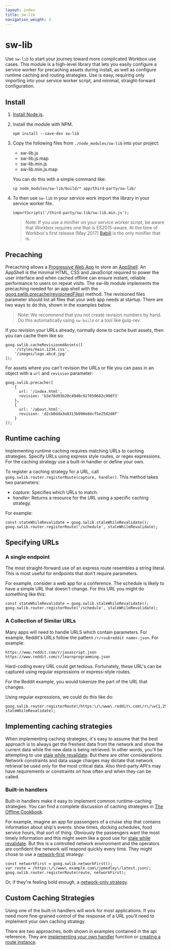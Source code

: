 ```yaml
---
layout: index
title: sw-lib
navigation_weight: 3
---
```


# sw-lib

Use `sw-lib` to start your journey toward more complicated Workbox use cases.
This module is a high-level library that lets you easily configure a service
worker for precaching assets during install, as well as configure runtime
caching and routing strategies. Use is easy, requiring only importing into your
service worker script, and minimal, straight-forward configuration.


## Install
1. [Install Node.js](https://nodejs.org/en/).
1. Install the module with NPM.

   ```
   npm install --save-dev sw-lib
   ```

1. Copy the following files from
`./node_modules/sw-lib` into your project:

   * sw-lib.js
   * sw-lib.js.map
   * sw-lib.min.js
   * sw-lib.min.js.map

   You can do this with a simple command like:

   ```
   cp node_modules/sw-lib/build/* app/third-party/sw-lib/
   ```

1. To then use `sw-lib` in your service work import the library in your service worker file.

   ```
   importScripts('/third-party/sw-lib/sw-lib.min.js');
   ```

   > Note: If you use a minifier on your service worker script, be aware that
   > Workbox requires one that is ES2015-aware. At the time of Workbox's first
   > release (May 2017)
   > [Babili](https://github.com/babel/babili) is the only minifier that is.

## Precaching

Precaching allows a [Progressive Web App](https://developers.google.com/web/progressive-web-apps/) to store an
[AppShell](https://developers.google.com/web/fundamentals/architecture/app-shell).
An AppShell is the minimal HTML, CSS and JavaScript required to power the user
interface and when cached offline can ensure instant, reliable performance
to users on repeat visits. The sw-lib module implements the precaching needed
for an app shell with the
[goog.swlib.precache(revisionedFiles)](https://googlechrome.github.io/sw-helpers/reference-docs/stable/latest/module-sw-lib.SWLib.html#precache)
method. The revisioned files parameter should list all files that your web app
needs at startup. There are two ways to do this, shown in the examples below.

> Note: We recommend that you not create revision numbers
> by hand. Do this automatically using `sw-build` or a
> tool like gulp-rev.

If you revision your URLs already, normally done to
cache bust assets, then you can cache them like so:

```
goog.swlib.cacheRevisionedAssets([
    '/styles/main.1234.css',
    '/images/logo.abcd.jpg'
]);
```

For assets where you can't revision the URLs or file you
can pass in an object with a `url` and `revision`
parameter:

```
goog.swlib.precache([
    {
      url: '/index.html',
      revision: 'b3e78d93b20c49d0c927050682c99df3'
    },
    {
      url: '/about.html',
      revision: 'd2cb0dda3e8313b990e8dcf5e25d2d0f'
    }
]);
```

## Runtime caching

Implementing runtime caching requires matching URLs to
caching strategies. Specify URLs using express
style routes, or regex expressions. For the caching
strategy use a built-in handler or define your own.

To register a caching strategy for a URL, call
`goog.swlib.router.registerRoute(capture, handler)`. This
method takes two parameters:

- *capture*: Specifies which URLs to match.
- *handler*: Returns a resource for the URL using a specific caching strategy.

For example:

```
const stateWhileRevalidate = goog.swlib.staleWhileRevalidate();
goog.swlib.router.registerRoute('/schedule', staleWhileRevalidate);
```

## Specifying URLs

### A single endpoint

The most straight-forward use of an express route resembles a string literal.
This is most useful for endpoints that don't require parameters.

For example, consider a web app for a conference. The
schedule is likely to have a simple URL that doesn't
change. For this URL you might do something like this:

```
const stateWhileRevalidate = goog.swlib.staleWhileRevalidate();
goog.swlib.router.registerRoute('/schedule', staleWhileRevalidate);
```

### A Collection of Similar URLs

Many apps will need to handle URLS which contain
parameters. For example, Reddit's URLs follow the pattern
`/r/<subreddit name>.json`. For example:

```
https://www.reddit.com/r/javascript.json
https://www.reddit.com/r/learnprogramming.json
```

Hard-coding every URL could get tedious. Fortunately, these
URL's can be captured using regular expressions or
express-style routes.

For the Reddit example, you would tokenize the part of the
URL that changes.

Using regular expressions, we could do this like do:

```
goog.swlib.router.registerRoute(/https:\/\/www\.reddit\.com\/r\/\w{1,255}\.json/, staleWhileRevalidate);
```

## Implementing caching strategies

When implementing caching strategies, it's easy to assume
that the best approach is to always get the freshest data
from the network and show the current data while the new
data is being retrieved. In other words, you'll be
attempting to use [stale while revalidate](https://developers.google.com/web/fundamentals/instant-and-offline/offline-cookbook/#stale-while-revalidate). But there are other considerations. Network
constraints and data usage charges may dictate that
network retrieval be used only for the most critical data.
Also third-party API's may have requirements or
constraints on how often and when they can be called.

### Built-in handlers

Built-in handlers make it easy to implement common
runtime-caching strategies. You can
find a complete discussion of caching strategies in
[The Offline Cookbook](https://developers.google.com/web/fundamentals/instant-and-offline/offline-cookbook/#cache-falling-back-to-network).

For example, imagine an app for passengers of a cruise
ship that contains information about ship's events:
show times, docking schedules, food service hours, that
sort of thing. Obviously the passengers want the most
timely information and this might seem like a good use for
[stale while revalidate](https://developers.google.com/web/fundamentals/instant-and-offline/offline-cookbook/#stale-while-revalidate). But this is a controlled network
environment and the operators are confident the network
will respond quickly every time. They might chose to use a
[network-first](https://developers.google.com/web/fundamentals/instant-and-offline/offline-cookbook/#network-falling-back-to-cache) strategy:

```
const networkFirst = goog.swlib.networkFirst();
var route = /https:\/\/www\.example.com\/jpmedley\/latest.json/;
goog.swlib.router.registerRoute(route, networkFirst);
```

Or, if they're feeling bold enough, a [network-only strategy](https://developers.google.com/web/fundamentals/instant-and-offline/offline-cookbook/#network-only).

## Custom Caching Strategies

Using one of the built-in handlers will work for most
applications. If you need more fine-grained control of
the response of a URL you'll need to implement your own caching strategy.

There are two approaches, both shown in examples contained in the api reference. They are [implementing your own handler](https://googlechrome.github.io/sw-helpers/reference-docs/stable/latest/module-sw-lib.Router.html#examples) function or [creating a route instance](https://googlechrome.github.io/sw-helpers/reference-docs/stable/latest/module-sw-lib.SWLib.html#Route).
